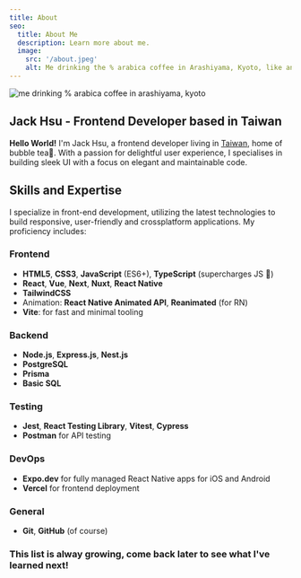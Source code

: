 ```yaml
---
title: About
seo:
  title: About Me
  description: Learn more about me.
  image:
    src: '/about.jpeg'
    alt: Me drinking the % arabica coffee in Arashiyama, Kyoto, like an influencer.
---
```


![me drinking % arabica coffee in arashiyama, kyoto](/arabica_coffee_arashiyama.jpg)

## Jack Hsu - Frontend Developer based in Taiwan

**Hello World!** I'm Jack Hsu, a frontend developer living in [Taiwan](https://en.wikipedia.org/wiki/Taiwan), home of bubble tea🧋. With a passion for delightful user experience, I specialises in building sleek UI with a focus on elegant and maintainable code.

## Skills and Expertise

I specialize in front-end development, utilizing the latest technologies to build responsive, user-friendly and crossplatform applications. My proficiency includes:

### Frontend

- **HTML5**, **CSS3**, **JavaScript** (ES6+), **TypeScript** (supercharges JS 🥳)
- **React**, **Vue**, **Next**, **Nuxt**, **React Native**
- **TailwindCSS**
- Animation: **React Native Animated API**, **Reanimated** (for RN)
- **Vite**: for fast and minimal tooling

### Backend

- **Node.js**, **Express.js**, **Nest.js**
- **PostgreSQL**
- **Prisma**
- **Basic SQL**

### Testing

- **Jest**, **React Testing Library**, **Vitest**, **Cypress**
- **Postman** for API testing

### DevOps

- **Expo.dev** for fully managed React Native apps for iOS and Android
- **Vercel** for frontend deployment

### General

- **Git**, **GitHub** (of course)

### This list is alway growing, come back later to see what I've learned next!
